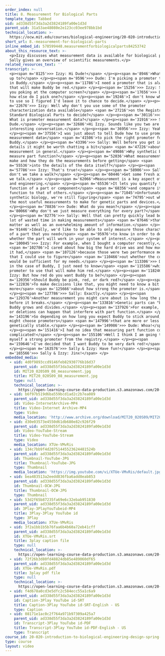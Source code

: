```yaml
---
order_index: null
title: 8. Measurement for Biological Parts
template_type: Tabbed
uid: ad338d55f3da3a2d3824189fa00e1d3d
parent_uid: 31a53ae48080e2e123cc03ee978bb1bd
technical_location: >-
  https://ocw.mit.edu/courses/biological-engineering/20-020-introduction-to-biological-engineering-design-spring-2009/biobuilder-animations/8.-measurement-for-biological-parts
short_url: 8.-measurement-for-biological-parts
inline_embed_id: 578599448.measurementforbiologicalparts84253742
about_this_resource_text: >-
  <p>Izzy discusses what measurement data is available for biological parts, and
  Sally gives an overview of scientific measurements.</p>
related_resources_text: ''
transcript: >-
  <p><span m='8125'>>> Izzy: Hi Dude!</span> </p><p><span m='8946'>What are you
  up to?</span> </p><p><span m='9596'>>> Dude: I'm picking a promoter to use to
  in Buddy.</span> </p><p><span m='11786'>I need a promoter that is always on
  that will make Buddy be red.</span> </p><p><span m='15256'>>> Izzy: So why are
  you poking at the computer screen?</span> </p><p><span m='17656'>>> Dude: Well
  how else do I pick one?</span> </p><p><span m='19246'>I don't know which one
  to use so I figured I'd leave it to chance to decide.</span> </p><p><span
  m='22676'>>> Izzy: Well why don't you use some of the promoter
  characterization data available</span> <span m='27216'>on the Registry of
  Standard Biological Parts to decide?</span> </p><p><span m='30116'>>> Dude:
  What is promoter measurement data?</span> </p><p><span m='31916'>>> Sally: Hi
  Dude.</span> </p><p><span m='32686'>Hi Izzy. Sounds like you two are having an
  interesting conversation.</span> </p><p><span m='36956'>>> Izzy: Yeah.</span>
  </p><p><span m='37556'>I was just about to tell Dude how to use promoter
  measurement data</span> <span m='41506'>to pick the right promoter for
  Buddy.</span> </p><p><span m='43396'>>> Sally: Well before you get into those
  details it might be worth chatting a bit</span> <span m='47226'>about
  measurement in general.</span> </p><p><span m='49086'>Why synthetic biologists
  measure part function?</span> </p><p><span m='52036'>What measurements they
  make and how they do the measurements before getting</span> <span
  m='55536'>into the details of the data itself?</span> </p><p><span
  m='57786'>>> Izzy: That's true!</span> </p><p><span m='58906'>>> Sally: Why
  don't we take a walk?</span> </p><p><span m='60446'>Get some fresh air while
  we talk.</span> </p><p><span m='62066'>Measurement is a key aspect of science
  and engineering.</span> </p><p><span m='65536'>It lets you quantify the
  function of a part or component</span> <span m='68356'>and compare its
  function to that of others.</span> </p><p><span m='71045'>Unfortunately in
  synthetic biology, we're still figuring</span> <span m='74795'>out what are
  the most useful measurements to make for genetic parts and devices.</span>
  </p><p><span m='78836'>>> Dude: What do you mean?</span> </p><p><span
  m='80066'>Why don't we just measure everything for every part?</span>
  </p><p><span m='82776'>>> Sally: Well that can pretty quickly lead both to a
  lot of wasted time in making measurements</span> <span m='87646'>that don't
  matter as well as an overwhelming amount of information.</span> </p><p><span
  m='91446'>Ideally, we'd like to be able to only measure those characteristics
  of a part that you need</span> <span m='95976'>to know in order to decide
  whether the part will work in your system of interest.</span> </p><p><span
  m='100045'>>> Izzy: For example, when I bought a computer recently,</span>
  <span m='102786'>I cared about how big the hard drive was and how much memory
  it had,</span> <span m='107126'>because those were two performance metrics
  that I could use to figure</span> <span m='110466'>out whether the computer
  would be sufficient for my needs.</span> </p><p><span m='113306'>>> Dude: Well
  in the case of Buddy, I just need to know</span> <span m='115586'>which
  promoter to use that will make him red.</span> </p><p><span m='118246'>>>
  Izzy: But how red do you want Buddy to be?</span> </p><p><span
  m='120356'>Should Buddy be pink, red, or dark red?</span> </p><p><span
  m='122836'>To make decisions like that, you might need to know a bit
  more</span> <span m='125666'>about how strong the promoter is.</span>
  </p><p><span m='127786'>>> Sally: Exactly.</span> </p><p><span
  m='129376'>Another measurement you might care about is how long the part works
  before it breaks.</span> </p><p><span m='133816'>Genetic parts can "break" as
  Buddy grows and divides.</span> </p><p><span m='137926'>For example, mutations
  or deletions can happen that interfere with part function.</span> </p><p><span
  m='143196'>So depending on how long you expect Buddy to stick around, you
  might choose promoters</span> <span m='147996'>that are more or less
  genetically stable.</span> </p><p><span m='149986'>>> Dude: Whoa!</span>
  </p><p><span m='151416'>I had no idea that measuring part function could be so
  complicated!</span> </p><p><span m='155106'>Well I think I am going to find
  myself a strong promoter from the registry.</span> </p><p><span
  m='159646'>I've decided that I want Buddy to be very dark red!</span>
  </p><p><span m='163576'>>> Sally & Izzy: Have fun!</span> </p><p><span
  m='165566'>>> Sally & Izzy: Jinx!</span> </p>
embedded_media:
  - uid: 4d0f9893ccd9146feb82930776b16d37
    parent_uid: ad338d55f3da3a2d3824189fa00e1d3d
    id: MIT20_020S09_08_measurement.jpg
    title: MIT20_020S09_08_measurement.jpg
    type: null
    technical_location: >-
      https://open-learning-course-data-production.s3.amazonaws.com/20-020-introduction-to-biological-engineering-design-spring-2009/4d0f9893ccd9146feb82930776b16d37_MIT20_020S09_08_measurement.jpg
  - uid: b6f97b519d6ba559bcd1ad2c2b7ea089
    parent_uid: ad338d55f3da3a2d3824189fa00e1d3d
    id: Video-InternetArchive-MP4
    title: Video-Internet Archive-MP4
    type: Video
    media_location: 'http://www.archive.org/download/MIT20_020S09/MIT20_020S09_measurement.mp4'
  - uid: d30e03573e4550d61db680e82c926f29
    parent_uid: ad338d55f3da3a2d3824189fa00e1d3d
    id: Video-YouTube-Stream
    title: Video-YouTube-Stream
    type: Video
    media_location: XTUe-VMvRis
  - uid: 134c7bb9f4d20751445523624481524b
    parent_uid: ad338d55f3da3a2d3824189fa00e1d3d
    id: Thumbnail-YouTube-JPG
    title: Thumbnail-YouTube-JPG
    type: Thumbnail
    media_location: 'https://img.youtube.com/vi/XTUe-VMvRis/default.jpg'
  - uid: bea483513a2eedd836fba6add8eab853
    parent_uid: ad338d55f3da3a2d3824189fa00e1d3d
    id: Thumbnail-OCW-JPG
    title: Thumbnail-OCW-JPG
    type: Thumbnail
  - uid: 53d2f65b87235fa69e6c32ebab951830
    parent_uid: ad338d55f3da3a2d3824189fa00e1d3d
    id: 3Play-3PlayYouTubeid-MP4
    title: 3Play-3Play YouTube id
    type: 3Play
    media_location: XTUe-VMvRis
  - uid: 3f2a1bb1b5b76faa6b4b60a72eb41cff
    parent_uid: ad338d55f3da3a2d3824189fa00e1d3d
    id: XTUe-VMvRis.srt
    title: 3play caption file
    type: null
    technical_location: >-
      https://open-learning-course-data-production.s3.amazonaws.com/20-020-introduction-to-biological-engineering-design-spring-2009/3f2a1bb1b5b76faa6b4b60a72eb41cff_XTUe-VMvRis.srt
  - uid: 72f26b3d80fd48824db85e489060df65
    parent_uid: ad338d55f3da3a2d3824189fa00e1d3d
    id: XTUe-VMvRis.pdf
    title: 3play pdf file
    type: null
    technical_location: >-
      https://open-learning-course-data-production.s3.amazonaws.com/20-020-introduction-to-biological-engineering-design-spring-2009/72f26b3d80fd48824db85e489060df65_XTUe-VMvRis.pdf
  - uid: f4d678a0cd3e5dfc2c584ecc55a1c6a9
    parent_uid: ad338d55f3da3a2d3824189fa00e1d3d
    id: Caption-3Play YouTube id-SRT
    title: Caption-3Play YouTube id-SRT-English - US
    type: Caption
  - uid: 08171e1ac0c2f764a971b97309a425a7
    parent_uid: ad338d55f3da3a2d3824189fa00e1d3d
    id: Transcript-3Play YouTube id-PDF
    title: Transcript-3Play YouTube id-PDF-English - US
    type: Transcript
course_id: 20-020-introduction-to-biological-engineering-design-spring-2009
type: course
layout: video
---
```

